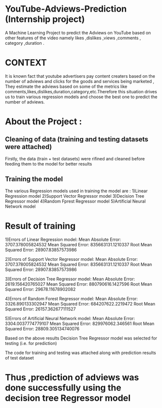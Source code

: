 # YouTube-Adviews-Prediction (Internship project)
A Machine Learning Project to predict the Adviews on YouTube based on other features of the video namely likes ,dislikes ,views ,comments , category ,duration .

# CONTEXT
It is known fact that youtube advertisers pay content creaters based on the number of adviews and clicks for the goods and services being marketed , They estimate the adviews based on some of the metrics like comments,likes,dislikes,duration,category,etc.Therefore this situation drives us to train various regression models and choose the best one to predict the number of adviews. 

# About the Project :

## Cleaning of data (training and testing datasets were attached)
Firstly, the data (train + test datasets) were rifined and cleaned before feeding them to the model for better results

## Training the model
The various Regression models used in training the model are :
1)Linear Regression model
2)Support Vector Regressor model
3)Decision Tree Regressor model
4)Random Fprest Regressor model
5)Artificial Neural Network model

# Result of training  
1)Errors of Linear Regression model:
Mean Absolute Error: 3707.378005824532
Mean Squared Error: 835663131.1210337
Root Mean Squared Error: 28907.83857573986

2)Errors of Support Vector Regressor model:
Mean Absolute Error: 3707.378005824532
Mean Squared Error: 835663131.1210337
Root Mean Squared Error: 28907.83857573986

3)Errors of Decision Tree Regressor model:
Mean Absolute Error: 2619.156420765027
Mean Squared Error: 880790616.1427596
Root Mean Squared Error: 29678.11678902082

4)Errors of Random Forest Regressor model:
Mean Absolute Error: 3326.890133302947
Mean Squared Error: 684207622.2219472
Root Mean Squared Error: 26157.362677111527

5)Errors of Artificial Neural Network model:
Mean Absolute Error: 3304.0037774779107
Mean Squared Error: 829976062.346561
Root Mean Squared Error: 28809.305134740076
 
Based on the above results Decision Tree Regressor model was selected for testing (i.e. for prediction)

The code for training and testing was attached along with prediction results of test dataset

# Thus ,prediction of adviews was done successfully using the decision tree Regressor model 
